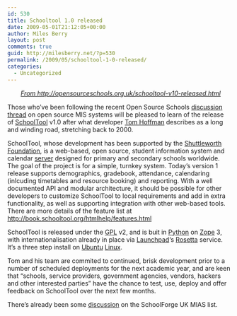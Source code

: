 ```yaml
---
id: 530
title: Schooltool 1.0 released
date: 2009-05-01T21:12:05+00:00
author: Miles Berry
layout: post 
comments: true
guid: http://milesberry.net/?p=530
permalink: /2009/05/schooltool-1-0-released/
categories:
  - Uncategorized
---
```

<p style="padding-left: 30px">
  <a href="//opensourceschools.org.uk/schooltool-v10-released.html"><em>From http://opensourceschools.org.uk/schooltool-v10-released.html</em></a>
</p>

Those who&#8217;ve been following the recent Open Source Schools [discussion thread](http://opensourceschools.org.uk/freemis-schooltool-need-robust-uk-centric-open-source-mis.html) on open source MIS systems will be pleased to learn of the release of [SchoolTool](http://schooltool.org/) v1.0 after what developer [Tom Hoffman](http://www.tuttlesvc.org/) describes as a long and winding road, stretching back to 2000.

SchoolTool, whose development has been supported by the [Shuttleworth Foundation](http://www.shuttleworthfoundation.org/), is a web-based, open source, student information system and calendar [server](http://opensourceschools.org.uk/glossary/term/100) designed for primary and secondary schools worldwide. The goal of the project is for a simple, turnkey system. Today&#8217;s version 1 release supports demographics, gradebook, attendance, calendaring (inlcuding timetables and resource booking) and reporting. With a well documented API and modular architecture, it should be possible for other developers to customize SchoolTool to local requirements and add in extra functionality, as well as supporting integration with other web-based tools. There are more details of the feature list at <http://book.schooltool.org/htmlhelp/features.html>

SchoolTool is released under the [GPL](http://opensourceschools.org.uk/glossary/term/75) v2, and is buit in [Python](http://opensourceschools.org.uk/system-tools/lamp/python) on [Zope](http://opensourceschools.org.uk/web-based-applications/zope) 3, with internationalisation already in place via [Launchpad](https://launchpad.net/)&#8216;s [Rosetta](https://launchpad.net/rosetta) service. It&#8217;s a three step install on [Ubuntu](http://opensourceschools.org.uk/system-tools/gnulinux/linux/ubuntu) [Linux](http://opensourceschools.org.uk/system-tools/gnulinux/linux).

Tom and his team are commited to continued, brisk development prior to a number of scheduled deployments for the next academic year, and are keen that &#8220;schools, service providers, government agencies, vendors, hackers and other interested parties&#8221; have the chance to test, use, deploy and offer feedback on SchoolTool over the next few months.

There&#8217;s already been some [discussion](http://groups.google.com/group/sf-uk-mias/browse_thread/thread/fe146b29b9a8a74b#) on the SchoolForge UK MIAS list.